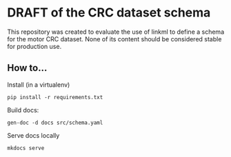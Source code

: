 # DRAFT of the CRC dataset schema

This repository was created to evaluate the use of linkml to define a schema for the motor CRC dataset.
None of its content should be considered stable for production use.

## How to...

Install (in a virtualenv)

```
pip install -r requirements.txt
```

Build docs:

```
gen-doc -d docs src/schema.yaml
```

Serve docs locally

```
mkdocs serve
```
